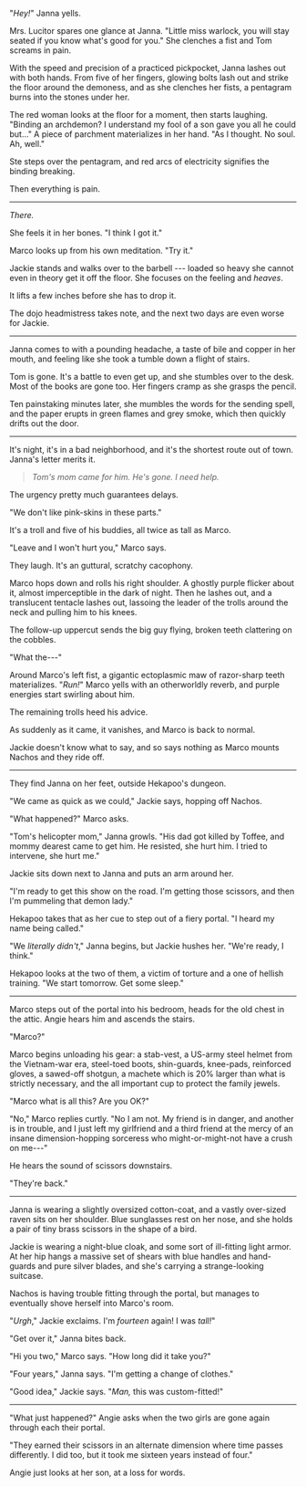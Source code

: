 "_Hey!_" Janna yells.

Mrs. Lucitor spares one glance at Janna. "Little miss warlock, you will stay seated
if you know what's good for you." She clenches a fist and Tom screams in pain.

With the speed and precision of a practiced pickpocket, Janna lashes out with both hands.
From five of her fingers, glowing bolts lash out and strike the floor around the demoness,
and as she clenches her fists, a pentagram burns into the stones under her.

The red woman looks at the floor for a moment, then starts laughing. "Binding
an archdemon? I understand my fool of a son gave you all he could but..." A piece
of parchment materializes in her hand. "As I thought. No soul. Ah, well."

Ste steps over the pentagram, and red arcs of electricity signifies the binding
breaking.

Then everything is pain.

----

_There._

She feels it in her bones. "I think I got it."

Marco looks up from his own meditation. "Try it."

Jackie stands and walks over to the barbell --- loaded so
heavy she cannot even in theory get it off the floor. She
focuses on the feeling and _heaves_.

It lifts a few inches before she has to drop it.

The dojo headmistress takes note, and the next two days are
even worse for Jackie.

----

Janna comes to with a pounding headache, a taste of bile and copper in
her mouth, and feeling like she took a tumble down a flight of stairs.

Tom is gone. It's a battle to even get up, and she stumbles over to
the desk. Most of the books are gone too. Her fingers cramp as she grasps
the pencil.

Ten painstaking minutes later, she mumbles the words for the sending spell,
and the paper erupts in green flames and grey smoke, which then quickly drifts
out the door.

----

It's night, it's in a bad neighborhood, and it's the shortest route out of town.
Janna's letter merits it.

> _Tom's mom came for him. He's gone. I need help._

The urgency pretty much guarantees delays.

"We don't like pink-skins in these parts."

It's a troll and five of his buddies, all twice as tall as Marco.

"Leave and I won't hurt you," Marco says.

They laugh. It's an guttural, scratchy cacophony.

Marco hops down and rolls his right shoulder. A ghostly purple flicker about it,
almost imperceptible in the dark of night. Then he lashes out, and a translucent
tentacle lashes out, lassoing the leader of the trolls around the neck and
pulling him to his knees.

The follow-up uppercut sends the big guy flying, broken teeth clattering on the cobbles.

"What the---"

Around Marco's left fist, a gigantic ectoplasmic maw of razor-sharp teeth materializes.
"_Run!_" Marco yells with an otherworldly reverb, and purple energies start swirling about
him.

The remaining trolls heed his advice.

As suddenly as it came, it vanishes, and Marco is back to normal.

Jackie doesn't know what to say, and so says nothing as Marco mounts Nachos and they
ride off.

----

They find Janna on her feet, outside Hekapoo's dungeon.

"We came as quick as we could," Jackie says, hopping off Nachos.

"What happened?" Marco asks.

"Tom's helicopter mom," Janna growls. "His dad got killed by Toffee, and
mommy dearest came to get him. He resisted, she hurt him. I tried to intervene,
she hurt me."

Jackie sits down next to Janna and puts an arm around her.

"I'm ready to get this show on the road. I'm getting those scissors,
and then I'm pummeling that demon lady."

Hekapoo takes that as her cue to step out of a fiery portal. "I heard my name being called."

"We _literally didn't_," Janna begins, but Jackie hushes her. "We're ready, I think."

Hekapoo looks at the two of them, a victim of torture and a one of hellish training.
"We start tomorrow. Get some sleep."

----

Marco steps out of the portal into his bedroom, heads for the old chest in the attic.
Angie hears him and ascends the stairs.

"Marco?" 

Marco begins unloading his gear: a stab-vest,
a US-army steel helmet from the Vietnam-war era, steel-toed boots, shin-guards,
knee-pads, reinforced gloves, a sawed-off shotgun, a machete which is 20% larger than
what is strictly necessary, and the all important cup to protect the family jewels.

"Marco what is all this? Are you OK?"

"No," Marco replies curtly. "No I am not. My friend is in danger, and another is
in trouble, and I just left my girlfriend and a third friend at the mercy of an
insane dimension-hopping sorceress who might-or-might-not have a crush on me---"

He hears the sound of scissors downstairs.

"They're back."

---

Janna is wearing a slightly oversized cotton-coat, and a vastly over-sized raven sits on her shoulder.
Blue sunglasses rest on her nose, and she holds a pair of tiny brass scissors in the shape of a bird.

Jackie is wearing a night-blue cloak, and some sort of ill-fitting light armor. At her hip hangs a massive set of
shears with blue handles and hand-guards and pure silver blades, and she's carrying a strange-looking suitcase.

Nachos is having trouble fitting through the portal, but manages to eventually shove herself into Marco's room.

"_Urgh_," Jackie exclaims. I'm _fourteen_ again! I was _tall!_"

"Get over it," Janna bites back.

"Hi you two," Marco says. "How long did it take you?"

"Four years," Janna says. "I'm getting a change of clothes."

"Good idea," Jackie says. "_Man,_ this was custom-fitted!"

----

"What just happened?" Angie asks when the two girls are gone again through each their portal.

"They earned their scissors in an alternate dimension where time passes differently. I did
too, but it took me sixteen years instead of four."

Angie just looks at her son, at a loss for words.
